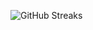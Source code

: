 ![GitHub Streaks](https://github-streaks-mqc9.onrender.com/streak/happilli/image?theme=midnight&cache_bust=1743054876)

